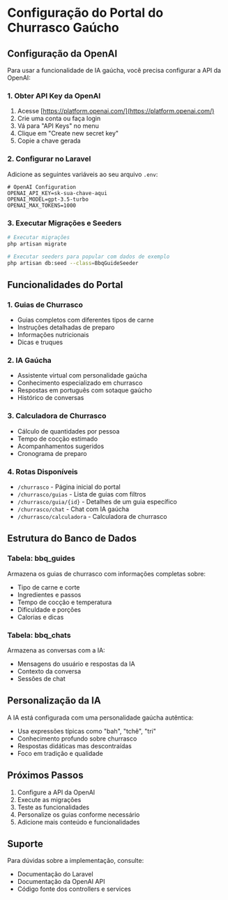 # Configuração do Portal do Churrasco Gaúcho

## Configuração da OpenAI

Para usar a funcionalidade de IA gaúcha, você precisa configurar a API da OpenAI:

### 1. Obter API Key da OpenAI

1. Acesse [https://platform.openai.com/](https://platform.openai.com/)
2. Crie uma conta ou faça login
3. Vá para "API Keys" no menu
4. Clique em "Create new secret key"
5. Copie a chave gerada

### 2. Configurar no Laravel

Adicione as seguintes variáveis ao seu arquivo `.env`:

```env
# OpenAI Configuration
OPENAI_API_KEY=sk-sua-chave-aqui
OPENAI_MODEL=gpt-3.5-turbo
OPENAI_MAX_TOKENS=1000
```

### 3. Executar Migrações e Seeders

```bash
# Executar migrações
php artisan migrate

# Executar seeders para popular com dados de exemplo
php artisan db:seed --class=BbqGuideSeeder
```

## Funcionalidades do Portal

### 1. Guias de Churrasco
- Guias completos com diferentes tipos de carne
- Instruções detalhadas de preparo
- Informações nutricionais
- Dicas e truques

### 2. IA Gaúcha
- Assistente virtual com personalidade gaúcha
- Conhecimento especializado em churrasco
- Respostas em português com sotaque gaúcho
- Histórico de conversas

### 3. Calculadora de Churrasco
- Cálculo de quantidades por pessoa
- Tempo de cocção estimado
- Acompanhamentos sugeridos
- Cronograma de preparo

### 4. Rotas Disponíveis

- `/churrasco` - Página inicial do portal
- `/churrasco/guias` - Lista de guias com filtros
- `/churrasco/guia/{id}` - Detalhes de um guia específico
- `/churrasco/chat` - Chat com IA gaúcha
- `/churrasco/calculadora` - Calculadora de churrasco

## Estrutura do Banco de Dados

### Tabela: bbq_guides
Armazena os guias de churrasco com informações completas sobre:
- Tipo de carne e corte
- Ingredientes e passos
- Tempo de cocção e temperatura
- Dificuldade e porções
- Calorias e dicas

### Tabela: bbq_chats
Armazena as conversas com a IA:
- Mensagens do usuário e respostas da IA
- Contexto da conversa
- Sessões de chat

## Personalização da IA

A IA está configurada com uma personalidade gaúcha autêntica:
- Usa expressões típicas como "bah", "tchê", "tri"
- Conhecimento profundo sobre churrasco
- Respostas didáticas mas descontraídas
- Foco em tradição e qualidade

## Próximos Passos

1. Configure a API da OpenAI
2. Execute as migrações
3. Teste as funcionalidades
4. Personalize os guias conforme necessário
5. Adicione mais conteúdo e funcionalidades

## Suporte

Para dúvidas sobre a implementação, consulte:
- Documentação do Laravel
- Documentação da OpenAI API
- Código fonte dos controllers e services
